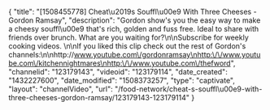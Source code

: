 {
    "title": "[1508455778] Cheat\u2019s Souffl\u00e9 With Three Cheeses - Gordon Ramsay",
    "description": "Gordon show's you the easy way to make a cheesy souffl\u00e9 that's rich, golden and fuss free. Ideal to share with friends over brunch. What are you waiting for?\n\nSubscribe for weekly cooking videos. \n\nIf you liked this clip check out the rest of Gordon's channels:\n\nhttp:\/\/www.youtube.com\/gordonramsay\nhttp:\/\/www.youtube.com\/kitchennightmares\nhttp:\/\/www.youtube.com\/thefword",
    "channelid": "123179143",
    "videoid": "123179114",
    "date_created": "1432227600",
    "date_modified": "1508373257",
    "type": "captivate",
    "layout": "channelVideo",
    "url": "\/food-network\/cheat-s-souffl\u00e9-with-three-cheeses-gordon-ramsay\/123179143-123179114"
}